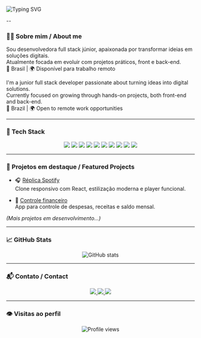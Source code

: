 <!-- Banner animado bilíngue com emojis -->
![Typing SVG](https://readme-typing-svg.demolab.com?font=Fira+Code&size=24&duration=3000&pause=1000&color=F720D4&center=true&vCenter=true&width=500&lines=Olá,+sou+a+Luzia+Ana!;Dev+em+evolução+🚀;Bem-vindo+ao+meu+GitHub!+✨;Hi,+I'm+Luzia+Ana!;Dev+in+progress+🚀;Welcome+to+my+GitHub!+🌟)

--

### 🧑‍💻 Sobre mim / About me

Sou desenvolvedora full stack júnior, apaixonada por transformar ideias em soluções digitais.  
Atualmente focada em evoluir com projetos práticos, front e back-end.  
📍 Brasil | 🌍 Disponível para trabalho remoto

I'm a junior full stack developer passionate about turning ideas into digital solutions.  
Currently focused on growing through hands-on projects, both front-end and back-end.  
📍 Brazil | 🌍 Open to remote work opportunities

---

### 🧰 Tech Stack

<p align="center">
  <img src="https://img.shields.io/badge/JavaScript-black?style=for-the-badge&logo=javascript&logoColor=F7DF1E" />
  <img src="https://img.shields.io/badge/React-black?style=for-the-badge&logo=react&logoColor=61DAFB" />
  <img src="https://img.shields.io/badge/Node.js-black?style=for-the-badge&logo=node.js&logoColor=339933" />
  <img src="https://img.shields.io/badge/Python-black?style=for-the-badge&logo=python&logoColor=3776AB" />
  <img src="https://img.shields.io/badge/PostgreSQL-black?style=for-the-badge&logo=postgresql&logoColor=white" />
  <img src="https://img.shields.io/badge/MongoDB-black?style=for-the-badge&logo=mongodb&logoColor=47A248" />
  <img src="https://img.shields.io/badge/HTML5-black?style=for-the-badge&logo=html5&logoColor=E34F26" />
  <img src="https://img.shields.io/badge/CSS3-black?style=for-the-badge&logo=css3&logoColor=1572B6" />
  <img src="https://img.shields.io/badge/Git-black?style=for-the-badge&logo=git&logoColor=F05032" />
  <img src="https://img.shields.io/badge/GitHub-black?style=for-the-badge&logo=github&logoColor=white" />
</p>

---

### 🚀 Projetos em destaque / Featured Projects

- 🎧 [Réplica Spotify](https://github.com/LuziaAnaJS/deploy-projeto-replica-spotify)  
  Clone responsivo com React, estilização moderna e player funcional.

- 💸 [Controle financeiro](https://github.com/LuziaAnaJS/controle-financeiro)  
  App para controle de despesas, receitas e saldo mensal.

_(Mais projetos em desenvolvimento...)_

---

### 📈 GitHub Stats

<p align="center">
  <img src="https://github-readme-stats.vercel.app/api?username=LuziaAnaJS&show_icons=true&theme=radical&hide_title=true&count_private=true&hide_border=true" alt="GitHub stats" />
</p>

---

### 📬 Contato / Contact

<p align="center">
  <a href="mailto:luzianajorge333@icloud.com">
    <img src="https://img.shields.io/badge/Email-black?style=for-the-badge&logo=gmail&logoColor=white" />
  </a>
  <a href="https://linkedin.com/in/luzia-ana-js" target="_blank">
    <img src="https://img.shields.io/badge/LinkedIn-black?style=for-the-badge&logo=linkedin&logoColor=0A66C2" />
  </a>
  <a href="https://github.com/LuziaAnaJS" target="_blank">
    <img src="https://img.shields.io/badge/GitHub-black?style=for-the-badge&logo=github&logoColor=white" />
  </a>
</p>

---

### 👁️ Visitas ao perfil

<p align="center">
  <img src="https://komarev.com/ghpvc/?username=LuziaAnaJS&style=flat-square&color=F720D4" alt="Profile views" />
</p>

